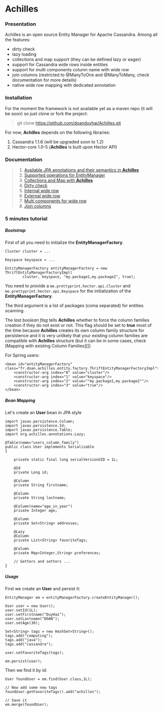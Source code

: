 # Achilles #

### Presentation #

 Achilles is an open source Entity Manager for Apache Cassandra. Among all the features:
 
 * dirty check
 * lazy loading
 * collections and map support (they can be defined lazy or eager) 
 * support for Cassandra wide rows inside entities
 * support for multi components column name with wide row
 * join columns (restricted to @ManyToOne and @ManyToMany, check documentation for more details)
 * native wide row mapping with dedicated annotation

### Installation #

 For the moment the framework is not available yet as a maven repo (it will be soon) so just clone or fork the 
 project:
 
>	git clone https://github.com/doanduyhai/Achilles.git

 For now, **Achilles** depends on the following libraries:
 
 1. Cassandra 1.1.6 (will be upgraded soon to 1.2)
 2. Hector-core 1.0-5 (**Achilles** is built upon Hector API) 

### Documentation #

>	1. [Available JPA annotations and their semantics in **Achilles**](/doanduyhai/achilles/tree/master/documentation/annotations.markdown)
>	2. [Supported operations for EntityManager](/doanduyhai/achilles/tree/master/documentation/annotations.markdown)
>	3. [Collections and Map with **Achilles**](/doanduyhai/achilles/tree/master/documentation/annotations.markdown)
>	4. [Dirty check](/doanduyhai/achilles/tree/master/documentation/annotations.markdown)
>	5. [Internal wide row](/doanduyhai/achilles/tree/master/documentation/annotations.markdown)
>	6. [External wide row](/doanduyhai/achilles/tree/master/documentation/annotations.markdown)
>	7. [Multi components for wide row](/doanduyhai/achilles/tree/master/documentation/annotations.markdown)
>	8. [Join columns](/doanduyhai/achilles/tree/master/documentation/annotations.markdown)

 
### 5 minutes tutorial #

##### Bootstrap #

 First of all you need to initialize the **EntityManagerFactory**.

	Cluster cluster = ...
	
	Keyspace keyspace = ...
	
	EntityManagerFactory entityManagerFactory = new ThriftEntityManagerFactoryImpl(
			cluster, keyspace, "my.package1,my.package2", true);


 You need to provide a `me.prettyprint.hector.api.Cluster` and 	`me.prettyprint.hector.api.Keyspace` 
 for the initialization of the **EntityManagerFactory**. 
 
 The third argument is a list of packages (coma separated) for entities scanning.
 
 The *last boolean flag* tells **Achilles** whether to force the column families creation if they do not 
 exist or not. This flag should be set to **true** most of the time because **Achilles** creates its own 
 column family structure for persistence and it is very unlikely that your existing column families 
 are compatible with **Achilles** structure (but it can be in some cases, check [Mapping with existing 
 Column Families][])

 For Spring users:

	<bean id="entityManagerFactory" class="fr.doan.achilles.entity.factory.ThriftEntityManagerFactoryImpl">
		<constructor-arg index="0" value="cluster"/>
		<constructor-arg index="1" value="keyspace"/>
		<constructor-arg index="2" value=""my.package1,my.package2""/>
		<constructor-arg index="3" value="true"/>		
	</bean>

##### Bean Mapping #

 Let's create an **User** bean in JPA style

	import javax.persistence.Column;
	import javax.persistence.Id;
	import javax.persistence.Table;
	import org.achilles.annotations.Lazy;
 
	@Table(name="users_column_family")
	public class User implements Serializable
	{

		private static final long serialVersionUID = 1L;

		@Id
		private Long id;

		@Column
		private String firstname;

		@Column
		private String lastname;
		
		@Column(name="age_in_year")
		private Integer age;
		
		@Column
		private Set<String> addresses;
		
		@Lazy
		@Column
		private List<String> favoriteTags;
		
		@Column
		private Map<Integer,String> preferences;
		
		// Getters and setters ...
	}	
 
##### Usage #####	


 First we create an **User** and persist it:
 
	EntityManager em = entityManagerFactory.createEntityManager();

	User user = new User();
	user.setId(1L);
	user.setFirstname("DuyHai");
	user.setLastname("DOAN");
	user.setAge(30);

	Set<String> tags = new HashSet<String>();
	tags.add("computing");
	tags.add("java");
	tags.add("cassandra");

	user.setFavoriteTags(tags);

	em.persist(user);

 Then we find it by id:
	
	User foundUser = em.find(User.class,1L);
	
	// Now add some new tags
	foundUser.getFavoriteTags().add("achilles"); 
	
	// Save it
	em.merge(foundUser);
	
	

